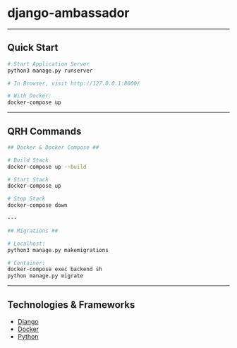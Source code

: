 # django-ambassador
---

## Quick Start

```sh
# Start Application Server
python3 manage.py runserver

# In Browser, visit http://127.0.0.1:8000/

# With Docker:
docker-compose up
```

---

## QRH Commands

```sh
## Docker & Docker Compose ##

# Build Stack
docker-compose up --build

# Start Stack
docker-compose up

# Stop Stack
docker-compose down

---

## Migrations ##

# Localhost:
python3 manage.py makemigrations

# Container:
docker-compose exec backend sh
python manage.py migrate
```

---

## Technologies & Frameworks

- [Django](https://www.djangoproject.com/)
- [Docker](https://www.docker.com/)
- [Python](https://www.python.org/)
